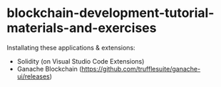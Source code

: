 # blockchain-development-tutorial-materials-and-exercises

Installating these applications & extensions:
- Solidity (on Visual Studio Code Extensions)
- Ganache Blockchain (https://github.com/trufflesuite/ganache-ui/releases)
